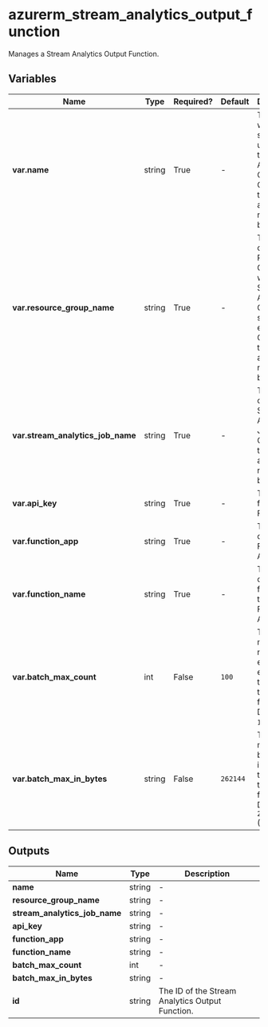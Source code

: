 # azurerm_stream_analytics_output_function

Manages a Stream Analytics Output Function.

## Variables

| Name | Type | Required? |  Default  |  Description |
| ---- | ---- | --------- |  ----------- | ----------- |
| **var.name** | string | True | -  |  The name which should be used for this Stream Analytics Output. Changing this forces a new resource to be created. | 
| **var.resource_group_name** | string | True | -  |  The name of the Resource Group where the Stream Analytics Output should exist. Changing this forces a new resource to be created. | 
| **var.stream_analytics_job_name** | string | True | -  |  The name of the Stream Analytics Job. Changing this forces a new resource to be created. | 
| **var.api_key** | string | True | -  |  The API key for the Function. | 
| **var.function_app** | string | True | -  |  The name of the Function App. | 
| **var.function_name** | string | True | -  |  The name of the function in the Function App. | 
| **var.batch_max_count** | int | False | `100`  |  The maximum number of events in each batch that's sent to the function. Defaults to `100`. | 
| **var.batch_max_in_bytes** | string | False | `262144`  |  The maximum batch size in bytes that's sent to the function. Defaults to `262144` (256 kB). | 



## Outputs

| Name | Type | Description |
| ---- | ---- | --------- | 
| **name** | string  | - | 
| **resource_group_name** | string  | - | 
| **stream_analytics_job_name** | string  | - | 
| **api_key** | string  | - | 
| **function_app** | string  | - | 
| **function_name** | string  | - | 
| **batch_max_count** | int  | - | 
| **batch_max_in_bytes** | string  | - | 
| **id** | string  | The ID of the Stream Analytics Output Function. | 